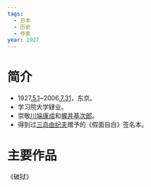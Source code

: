 ```yaml
---
tags:
  - 日本
  - 历史
  - 作家
year: 1927
---
```

# 简介

- 1927[.5.1](2024-05-01.md)~2006[.7.31](2024-07-31.md)，东京。
- 学习院大学肄业。
- 崇敬[川端康成](川端康成.md)和[梶井基次郎](梶井基次郎.md)。
- 得到过[三岛由纪夫](三岛由纪夫.md)赠予的《假面自白》签名本。
# 主要作品

《破狱》